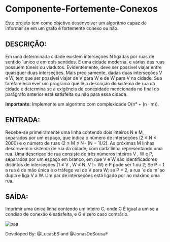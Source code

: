 # Componente-Fortemente-Conexos
Este projeto tem como objetivo desenvolver um algoritmo capaz de informar se em um grafo é fortemente conexo ou não.




## DESCRIÇÃO: ##

 Em uma determinada cidade existem interseções N ligadas por ruas de sentido ´unico e em dois sentidos. E uma cidade moderna, e várias das 
ruas possuem túneis ou viadutos. Evidentemente, deve ser possível viajar entre quaisquer duas interseções. Mais precisamente, dadas duas 
interseções V e W, tem que ser possível viajar de V para W e de W para V na cidade. Sua tarefa é escrever um programa que lê a 
descrição do sistema de rua da cidade e determina se a exigência de conexidade mencionada no final do parágrafo anterior está 
satisfeita ou não para essa cidade. 

**Importante:** Implemente um algoritmo com complexidade O(n² + (n · m)).

## ENTRADA: ##
Recebe-se primeiramente uma linha contendo dois inteiros N e M, separados por um espaço, que indica o número de 
interseções (2 ≤ N ≤ 2000) e o número de ruas (2 ≤ M ≤ N · (N − 1)/2). As próximas M linhas descrevem o sistema de rua
da cidade, com cada linha representando uma rua. Uma descriçao de rua consiste de três números inteiros V , W e P, separados
por um espaço em branco, em que V e W são identificadores distintos de interseções (1 ≤ V , W ≤ N, V != W) e P pode ser 1 ou 2;
Se P = 1 a rua é de mão única e o tráfego vai de V para W; se P = 2, a rua ´e de m˜ao dupla e liga V a W. Um par de
interseções está ligado por no máximo uma rua.

## SAÍDA: ##
Imprimir uma única linha contendo um inteiro C, onde C É igual a um se a condiao de conexão é satisfeita, e G é zero
caso contrário.

![paa](https://cloud.githubusercontent.com/assets/2569126/16679798/be6bd374-44c0-11e6-98ae-7eabce45626b.png)

Developed By: @LucasES and @JonasDeSousaF

